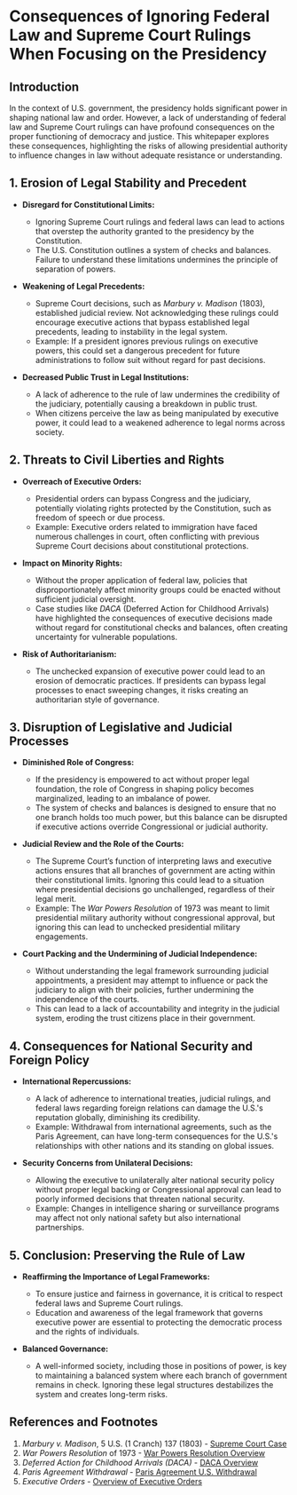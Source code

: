 # Consequences of Ignoring Federal Law and Supreme Court Rulings When Focusing on the Presidency

## Introduction
In the context of U.S. government, the presidency holds significant power in shaping national law and order. However, a lack of understanding of federal law and Supreme Court rulings can have profound consequences on the proper functioning of democracy and justice. This whitepaper explores these consequences, highlighting the risks of allowing presidential authority to influence changes in law without adequate resistance or understanding.

## 1. Erosion of Legal Stability and Precedent

- **Disregard for Constitutional Limits:**
  - Ignoring Supreme Court rulings and federal laws can lead to actions that overstep the authority granted to the presidency by the Constitution.
  - The U.S. Constitution outlines a system of checks and balances. Failure to understand these limitations undermines the principle of separation of powers.
  
- **Weakening of Legal Precedents:**
  - Supreme Court decisions, such as *Marbury v. Madison* (1803), established judicial review. Not acknowledging these rulings could encourage executive actions that bypass established legal precedents, leading to instability in the legal system.
  - Example: If a president ignores previous rulings on executive powers, this could set a dangerous precedent for future administrations to follow suit without regard for past decisions.

- **Decreased Public Trust in Legal Institutions:**
  - A lack of adherence to the rule of law undermines the credibility of the judiciary, potentially causing a breakdown in public trust.
  - When citizens perceive the law as being manipulated by executive power, it could lead to a weakened adherence to legal norms across society.

## 2. Threats to Civil Liberties and Rights

- **Overreach of Executive Orders:**
  - Presidential orders can bypass Congress and the judiciary, potentially violating rights protected by the Constitution, such as freedom of speech or due process.
  - Example: Executive orders related to immigration have faced numerous challenges in court, often conflicting with previous Supreme Court decisions about constitutional protections.

- **Impact on Minority Rights:**
  - Without the proper application of federal law, policies that disproportionately affect minority groups could be enacted without sufficient judicial oversight.
  - Case studies like *DACA* (Deferred Action for Childhood Arrivals) have highlighted the consequences of executive decisions made without regard for constitutional checks and balances, often creating uncertainty for vulnerable populations.

- **Risk of Authoritarianism:**
  - The unchecked expansion of executive power could lead to an erosion of democratic practices. If presidents can bypass legal processes to enact sweeping changes, it risks creating an authoritarian style of governance.
  
## 3. Disruption of Legislative and Judicial Processes

- **Diminished Role of Congress:**
  - If the presidency is empowered to act without proper legal foundation, the role of Congress in shaping policy becomes marginalized, leading to an imbalance of power.
  - The system of checks and balances is designed to ensure that no one branch holds too much power, but this balance can be disrupted if executive actions override Congressional or judicial authority.
  
- **Judicial Review and the Role of the Courts:**
  - The Supreme Court’s function of interpreting laws and executive actions ensures that all branches of government are acting within their constitutional limits. Ignoring this could lead to a situation where presidential decisions go unchallenged, regardless of their legal merit.
  - Example: The *War Powers Resolution* of 1973 was meant to limit presidential military authority without congressional approval, but ignoring this can lead to unchecked presidential military engagements.

- **Court Packing and the Undermining of Judicial Independence:**
  - Without understanding the legal framework surrounding judicial appointments, a president may attempt to influence or pack the judiciary to align with their policies, further undermining the independence of the courts.
  - This can lead to a lack of accountability and integrity in the judicial system, eroding the trust citizens place in their government.

## 4. Consequences for National Security and Foreign Policy

- **International Repercussions:**
  - A lack of adherence to international treaties, judicial rulings, and federal laws regarding foreign relations can damage the U.S.'s reputation globally, diminishing its credibility.
  - Example: Withdrawal from international agreements, such as the Paris Agreement, can have long-term consequences for the U.S.'s relationships with other nations and its standing on global issues.

- **Security Concerns from Unilateral Decisions:**
  - Allowing the executive to unilaterally alter national security policy without proper legal backing or Congressional approval can lead to poorly informed decisions that threaten national security.
  - Example: Changes in intelligence sharing or surveillance programs may affect not only national safety but also international partnerships.

## 5. Conclusion: Preserving the Rule of Law

- **Reaffirming the Importance of Legal Frameworks:**
  - To ensure justice and fairness in governance, it is critical to respect federal laws and Supreme Court rulings.
  - Education and awareness of the legal framework that governs executive power are essential to protecting the democratic process and the rights of individuals.

- **Balanced Governance:**
  - A well-informed society, including those in positions of power, is key to maintaining a balanced system where each branch of government remains in check. Ignoring these legal structures destabilizes the system and creates long-term risks.

## References and Footnotes

1. *Marbury v. Madison*, 5 U.S. (1 Cranch) 137 (1803) - [Supreme Court Case](https://www.oyez.org/cases/1803/5us137)
2. *War Powers Resolution* of 1973 - [War Powers Resolution Overview](https://www.congress.gov/bill/93rd-congress/house-joint-resolution/542)
3. *Deferred Action for Childhood Arrivals (DACA)* - [DACA Overview](https://www.uscis.gov/daca)
4. *Paris Agreement Withdrawal* - [Paris Agreement U.S. Withdrawal](https://www.reuters.com/article/us-usa-paris-climate-idUSKCN1VV1EX)
5. *Executive Orders* - [Overview of Executive Orders](https://www.archives.gov/executive-orders)
